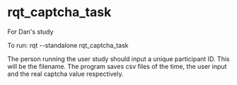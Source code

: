 # rqt_captcha_task
For Dan's study

To run: 
rqt --standalone rqt_captcha_task

The person running the user study should input a unique participant ID. This will be the filename.
The program saves csv files of the time, the user input and the real captcha value respectively.
